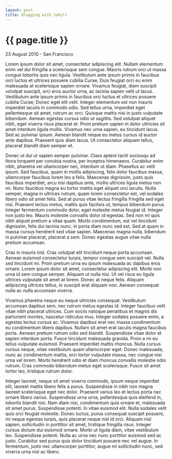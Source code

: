 ```yaml
---
layout: post
title: Blogging with Jekyll
---
```


{{ page.title }}
================

<p class="meta">23 August 2010 - San Francisco</p>

Lorem ipsum dolor sit amet, consectetur adipiscing elit. Nullam elementum enim vel dui fringilla a scelerisque sem congue. Mauris rutrum orci ut massa congue lobortis quis nec ligula. Vestibulum ante ipsum primis in faucibus orci luctus et ultrices posuere cubilia Curae; Duis feugiat orci eu enim malesuada at scelerisque sapien ornare. Vivamus feugiat, diam suscipit volutpat suscipit, orci eros auctor urna, ac lacinia sapien velit ut lacus. Vestibulum ante ipsum primis in faucibus orci luctus et ultrices posuere cubilia Curae; Donec eget elit velit. Integer elementum est non mauris imperdiet iaculis in commodo odio. Sed tellus urna, imperdiet eget pellentesque sit amet, rutrum ac orci. Quisque mattis nisi in justo vulputate bibendum. Aenean egestas cursus odio ut sagittis. Sed volutpat aliquet nibh, eget viverra risus placerat et. Proin pretium sapien in dolor ultricies sit amet interdum ligula mollis. Vivamus nec urna sapien, eu tincidunt lacus. Sed ac pulvinar ipsum. Aenean blandit neque eu metus cursus id auctor ante dapibus. Praesent quis diam lacus. Ut consectetur aliquam tellus, placerat blandit diam semper et.

Donec ut dui ut sapien semper pulvinar. Class aptent taciti sociosqu ad litora torquent per conubia nostra, per inceptos himenaeos. Curabitur enim nibh, pharetra vel ullamcorper nec, interdum ut diam. Phasellus ac velit ipsum. Sed faucibus, quam in mollis adipiscing, felis dolor faucibus massa, ullamcorper faucibus lorem leo a felis. Maecenas dignissim, justo quis faucibus imperdiet, arcu nisi dapibus ante, mollis ultrices ligula metus non mi. Nunc faucibus magna eu tortor mattis eget aliquet orci iaculis. Nulla semper, magna in ultrices rutrum, quam lorem consectetur est, vel sodales libero odio sit amet felis. Sed at purus vitae lectus fringilla fringilla sed eget nisi. Praesent lectus metus, mattis quis facilisis ut, tempus bibendum purus. Integer fermentum commodo dolor, eget molestie metus feugiat id. Integer non justo leo. Mauris molestie convallis dolor id egestas. Sed non mi quis nibh aliquet pretium a vitae quam. Morbi condimentum, est vel tincidunt dignissim, felis dui lacinia nunc, in porta diam nunc sed est. Sed at quam in massa cursus hendrerit sed vitae sapien. Maecenas magna nulla, bibendum in pulvinar placerat, placerat a sem. Donec egestas augue vitae nulla pretium accumsan.

Cras in mauris nisl. Cras volutpat elit tincidunt neque porta accumsan. Aenean euismod consectetur turpis, tempor congue sem suscipit vel. Nulla sed tincidunt mi. Proin pretium urna eu ipsum malesuada ac dapibus eros ornare. Lorem ipsum dolor sit amet, consectetur adipiscing elit. Morbi non urna id sem congue semper. Aliquam ut nulla nisi. Ut vel risus eu ligula ultrices vulputate sit amet at lorem. Donec at neque felis. Aliquam adipiscing ultrices tellus, in suscipit erat aliquam non. Aenean consequat nulla ac nulla accumsan viverra.

Vivamus pharetra neque eu neque ultricies consequat. Vestibulum accumsan dapibus sem, nec rutrum metus egestas id. Integer faucibus velit vitae nibh placerat ultrices. Cum sociis natoque penatibus et magnis dis parturient montes, nascetur ridiculus mus. Integer sodales posuere enim, a egestas lectus cursus ac. Vivamus dapibus erat nec massa condimentum eu condimentum libero dapibus. Nullam sit amet erat iaculis magna faucibus porta. Aenean pretium rutrum odio sed blandit. Suspendisse vitae dolor et sapien interdum porta. Fusce tincidunt malesuada gravida. Proin a mi eu tellus vulputate euismod. Praesent imperdiet mattis rhoncus. Nulla cursus cursus neque, vitae vestibulum quam ullamcorper eget. Donec malesuada, nunc ac condimentum mattis, orci tortor vulputate massa, nec congue nisi urna vel lorem. Morbi hendrerit odio et diam rhoncus convallis molestie odio rutrum. Cras commodo bibendum metus eget scelerisque. Fusce sit amet tortor leo, tristique rutrum dolor.

Integer laoreet, neque sit amet viverra commodo, ipsum neque imperdiet elit, laoreet mattis libero felis a purus. Suspendisse in nibh non magna laoreet scelerisque eget nec dolor. Praesent varius leo et lectus porta nec ornare libero varius. Suspendisse urna urna, pellentesque quis eleifend in, lobortis blandit nisi. Nam diam nisi, condimentum quis ornare et, malesuada sit amet purus. Suspendisse potenti. In vitae euismod elit. Nulla sodales velit quis orci feugiat molestie. Donec luctus, purus consequat suscipit posuere, mi neque egestas turpis, quis placerat neque nisl id orci. Aliquam nisl sapien, sollicitudin in porttitor sit amet, tristique fringilla risus. Integer cursus dictum dui euismod ornare. Morbi ut ligula diam, vitae vestibulum leo. Suspendisse potenti. Nulla ac urna nec nunc porttitor euismod sed ac justo. Curabitur sed purus quis dolor tincidunt posuere nec vel augue. In fermentum, justo nec ullamcorper porttitor, augue mi sollicitudin nunc, sed viverra urna nisl ac libero.

